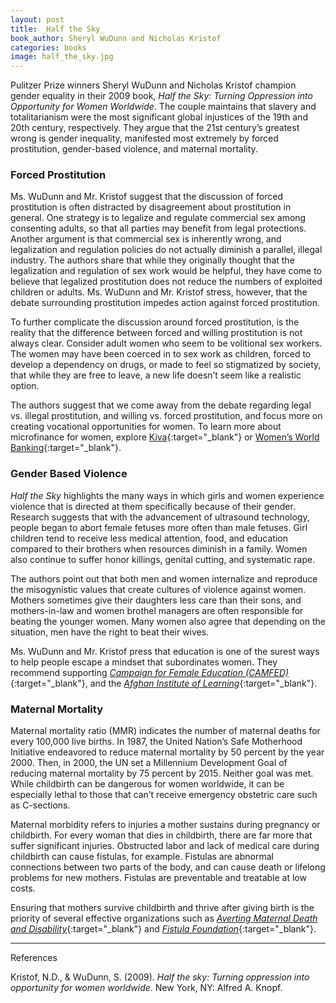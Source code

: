 ```yaml
---
layout: post
title: _Half the Sky_
book_author: Sheryl WuDunn and Nicholas Kristof
categories: books
image: half_the_sky.jpg
---
```


Pulitzer Prize winners Sheryl WuDunn and Nicholas Kristof champion gender
equality in their 2009 book, _Half the Sky: Turning Oppression into Opportunity
for Women Worldwide_. The couple maintains that slavery and totalitarianism were
the most significant global injustices of the 19th and 20th century,
respectively. They argue that the 21st century’s greatest wrong is gender
inequality, manifested most extremely by forced prostitution, gender-based
violence, and maternal mortality.

### Forced Prostitution

Ms. WuDunn and Mr. Kristof suggest that the discussion of forced prostitution is
often distracted by disagreement about prostitution in general. One strategy is to
legalize and regulate commercial sex among consenting adults, so that
all parties may benefit from legal protections. Another argument is that
commercial sex is inherently wrong, and legalization and regulation policies do
not actually diminish a parallel, illegal industry. The authors share that
while they originally thought that the legalization and regulation of sex work would be helpful,
they have come to believe that legalized prostitution does not reduce the numbers
of exploited children or adults. Ms. WuDunn and Mr. Kristof stress, however, that
the debate surrounding prostitution impedes action against forced prostitution.

To further complicate the discussion around forced prostitution, is the reality
that the difference between forced and willing prostitution is not
always clear. Consider adult women who seem to be volitional sex workers. The
women may have been coerced in to sex work as children, forced to develop a
dependency on drugs, or made to feel so stigmatized by society, that while they
are free to leave, a new life doesn’t seem like a realistic option.

The authors suggest that we come away from the debate regarding legal vs.
illegal prostitution, and willing vs. forced prostitution, and focus more on
creating vocational opportunities for women. To learn more about microfinance for
women, explore [Kiva][1]{:target="_blank"} or
[Women’s World Banking][2]{:target="_blank"}.

### Gender Based Violence

_Half the Sky_ highlights the many ways in which girls and women experience
violence that is directed at them specifically because of their gender. Research suggests that with the advancement of ultrasound technology, people began to abort female fetuses more often than male fetuses. Girl children tend to receive
less medical attention, food, and education compared to their brothers when resources diminish in a family. Women
also continue to suffer honor killings, genital cutting, and systematic rape.

The authors point out that both men and women internalize and reproduce the
misogynistic values that create cultures of violence against women. Mothers
sometimes give their daughters less care than their sons, and mothers-in-law and
women brothel managers are often responsible for beating the younger women. Many
women also agree that depending on the situation, men have the right to beat
their wives.

Ms. WuDunn and Mr. Kristof press that education is one of the surest ways to
help people escape a mindset that subordinates women. They recommend supporting
[_Campaign for Female Education (CAMFED)_][3]{:target="_blank"},
and the [_Afghan Institute of Learning_][4]{:target="_blank"}.

### Maternal Mortality

Maternal mortality ratio (MMR) indicates the number of maternal deaths for every
100,000 live births. In 1987, the United Nation’s Safe Motherhood Initiative
endeavored to reduce maternal mortality by 50 percent by the year 2000. Then, in
2000, the UN set a Millennium Development Goal of reducing maternal mortality by
75 percent by 2015. Neither goal was met. While childbirth can be dangerous for
women worldwide, it can be especially lethal to those that can’t receive
emergency obstetric care such as C-sections.

Maternal morbidity refers to injuries a mother sustains during pregnancy or
childbirth. For every woman that dies in childbirth, there are far more that
suffer significant injuries. Obstructed labor and lack of medical care during
childbirth can cause fistulas, for example. Fistulas are abnormal connections
between two parts of the body, and can cause death or lifelong problems for new mothers.
Fistulas are preventable and treatable at low costs.

Ensuring that mothers survive childbirth and thrive after giving birth is the
priority of several effective organizations such as
[_Averting Maternal Death and Disability_][5]{:target="_blank"} and
[_Fistula Foundation_][6]{:target="_blank"}.

---
References

Kristof, N.D., & WuDunn, S. (2009). _Half the sky: Turning oppression into opportunity for women worldwide_. New York, NY: Alfred A. Knopf.

[1]: https://www.kiva.org/lend-by-category/women
[2]: https://www.womensworldbanking.org/
[3]: https://camfed.org/
[4]: https://www.creatinghope.org/who-we-are.html
[5]: https://www.mailman.columbia.edu/research/averting-maternal-death-and-disability-amdd
[6]: https://www.fistulafoundation.org/
